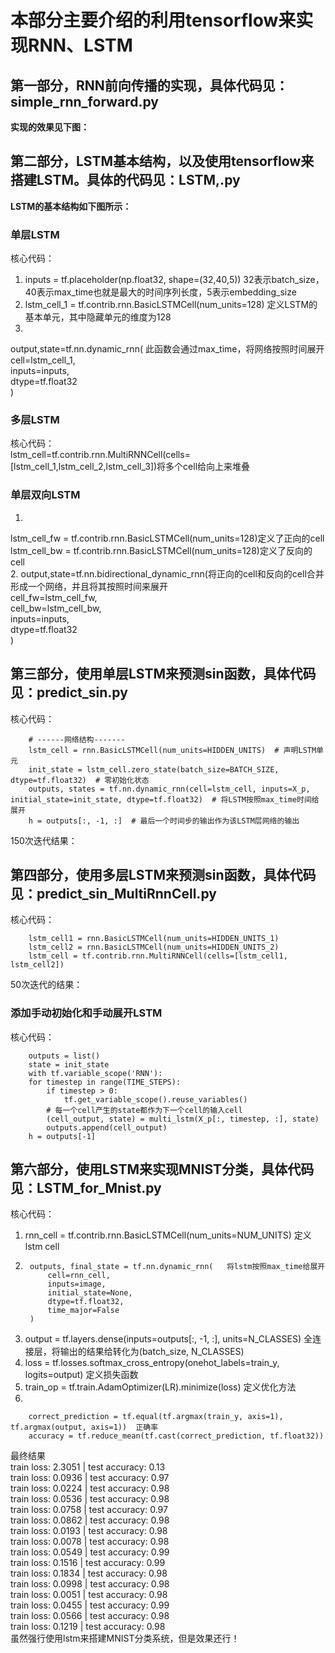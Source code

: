 # 本部分主要介绍的利用tensorflow来实现RNN、LSTM

## 第一部分，RNN前向传播的实现，具体代码见：simple_rnn_forward.py
**实现的效果见下图：**<br>
![]()<br>

## 第二部分，LSTM基本结构，以及使用tensorflow来搭建LSTM。具体的代码见：LSTM,.py
**LSTM的基本结构如下图所示：** <br>
![]()<br>
### 单层LSTM
核心代码：<br>
1.  inputs = tf.placeholder(np.float32, shape=(32,40,5))  32表示batch_size，40表示max_time也就是最大的时间序列长度，5表示embedding_size<br>
2.  lstm_cell_1 = tf.contrib.rnn.BasicLSTMCell(num_units=128) 定义LSTM的基本单元，其中隐藏单元的维度为128<br>
3.
output,state=tf.nn.dynamic_rnn( 此函数会通过max_time，将网络按照时间展开<br>
cell=lstm_cell_1,<br>
inputs=inputs,<br>
dtype=tf.float32<br>
)<br>
### 多层LSTM
核心代码：<br>
lstm_cell=tf.contrib.rnn.MultiRNNCell(cells=[lstm_cell_1,lstm_cell_2,lstm_cell_3])将多个cell给向上来堆叠
### 单层双向LSTM
1.
lstm_cell_fw = tf.contrib.rnn.BasicLSTMCell(num_units=128)定义了正向的cell<br>
lstm_cell_bw = tf.contrib.rnn.BasicLSTMCell(num_units=128)定义了反向的cell<br>
2.
output,state=tf.nn.bidirectional_dynamic_rnn(将正向的cell和反向的cell合并形成一个网络，并且将其按照时间来展开<br>
    cell_fw=lstm_cell_fw,<br>
    cell_bw=lstm_cell_bw,<br>
    inputs=inputs,<br>
    dtype=tf.float32<br>
)<br>

## 第三部分，使用单层LSTM来预测sin函数，具体代码见：predict_sin.py
核心代码：<br>

        # ------网络结构-------
        lstm_cell = rnn.BasicLSTMCell(num_units=HIDDEN_UNITS)  # 声明LSTM单元
        init_state = lstm_cell.zero_state(batch_size=BATCH_SIZE, dtype=tf.float32)  # 零初始化状态
        outputs, states = tf.nn.dynamic_rnn(cell=lstm_cell, inputs=X_p, initial_state=init_state, dtype=tf.float32)  # 将LSTM按照max_time时间给展开
        h = outputs[:, -1, :]  # 最后一个时间步的输出作为该LSTM层网络的输出

150次迭代结果：<br>
![]()<br>

## 第四部分，使用多层LSTM来预测sin函数，具体代码见：predict_sin_MultiRnnCell.py
核心代码：<br>

        lstm_cell1 = rnn.BasicLSTMCell(num_units=HIDDEN_UNITS_1)
        lstm_cell2 = rnn.BasicLSTMCell(num_units=HIDDEN_UNITS_2)
        lstm_cell = tf.contrib.rnn.MultiRNNCell(cells=[lstm_cell1, lstm_cell2])

50次迭代的结果：<br>
![]()<br>
### 添加手动初始化和手动展开LSTM
核心代码：<br>

        outputs = list()                                   
        state = init_state
        with tf.variable_scope('RNN'):
        for timestep in range(TIME_STEPS):
            if timestep > 0:
                tf.get_variable_scope().reuse_variables()
            # 每一个cell产生的state都作为下一个cell的输入cell
            (cell_output, state) = multi_lstm(X_p[:, timestep, :], state)
            outputs.append(cell_output)
        h = outputs[-1]

## 第六部分，使用LSTM来实现MNIST分类，具体代码见：LSTM_for_Mnist.py
核心代码：<br>
1. rnn_cell = tf.contrib.rnn.BasicLSTMCell(num_units=NUM_UNITS)  定义lstm cell<br>
2.
        outputs, final_state = tf.nn.dynamic_rnn(   将lstm按照max_time给展开
            cell=rnn_cell,
            inputs=image,
            initial_state=None,
            dtype=tf.float32,
            time_major=False
        )
        
3. output = tf.layers.dense(inputs=outputs[:, -1, :], units=N_CLASSES)  全连接层，将输出的结果给转化为(batch_size, N_CLASSES)<br>
4. loss = tf.losses.softmax_cross_entropy(onehot_labels=train_y, logits=output)   定义损失函数<br>
5. train_op = tf.train.AdamOptimizer(LR).minimize(loss)   定义优化方法<br>
6.

        correct_prediction = tf.equal(tf.argmax(train_y, axis=1), tf.argmax(output, axis=1))  正确率
        accuracy = tf.reduce_mean(tf.cast(correct_prediction, tf.float32))
        

最终结果<br>
train loss: 2.3051 | test accuracy: 0.13<br>
train loss: 0.0936 | test accuracy: 0.97<br>
train loss: 0.0224 | test accuracy: 0.98<br>
train loss: 0.0536 | test accuracy: 0.98<br>
train loss: 0.0758 | test accuracy: 0.97<br>
train loss: 0.0862 | test accuracy: 0.98<br>
train loss: 0.0193 | test accuracy: 0.98<br>
train loss: 0.0078 | test accuracy: 0.98<br>
train loss: 0.0549 | test accuracy: 0.99<br>
train loss: 0.1516 | test accuracy: 0.99<br>
train loss: 0.1834 | test accuracy: 0.98<br>
train loss: 0.0998 | test accuracy: 0.98<br>
train loss: 0.0051 | test accuracy: 0.98<br>
train loss: 0.0455 | test accuracy: 0.99<br>
train loss: 0.0566 | test accuracy: 0.98<br>
train loss: 0.1219 | test accuracy: 0.98<br>
虽然强行使用lstm来搭建MNIST分类系统，但是效果还行！<br>



